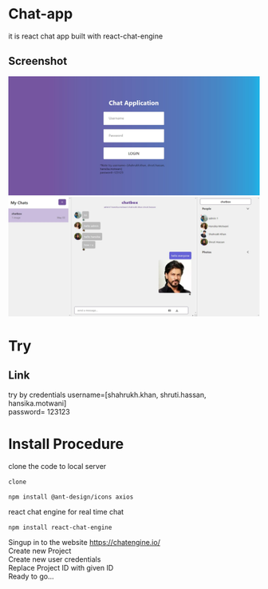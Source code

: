 # Chat-app
it is react chat app built with react-chat-engine
## Screenshot
![Screenshot](https://github.com/anandmohan23/chat-app/blob/main/Screenshot1.jpg)
![Screenshot](https://github.com/anandmohan23/chat-app/blob/main/Screenshot2.jpg)
# Try
## Link
try by credentials username=[shahrukh.khan, shruti.hassan, hansika.motwani] <br>
password= 123123

# Install Procedure
clone the code to local server
```
clone
```
```
npm install @ant-design/icons axios
```
react chat engine for real time chat
```
npm install react-chat-engine
```
Singup in to the website https://chatengine.io/ <br>
Create new Project <br>
Create new user credentials <br>
Replace Project ID with given ID <br>
Ready to go...
